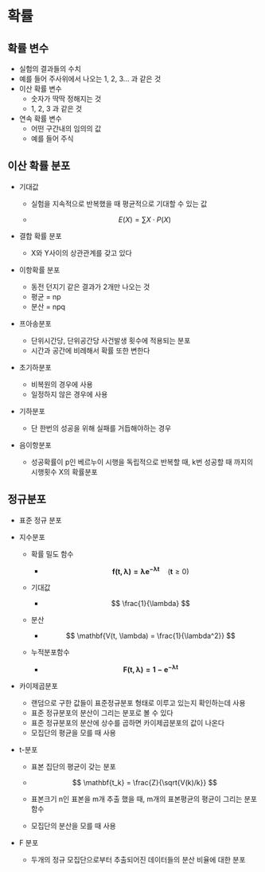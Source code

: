 # 확률



## 확률 변수

- 실험의 결과들의 수치
- 예를 들어 주사위에서 나오는 1, 2, 3... 과 같은 것
- 이산 확률 변수
  - 숫자가 딱딱 정해지는 것
  - 1, 2, 3 과 같은 것
- 연속 확률 변수
  - 어떤 구간내의 임의의 값
  - 예를 들어 주식



## 이산 확률 분포

- 기대값

  - 실험을 지속적으로 반복했을 때 평균적으로 기대할 수 있는 값

  - $$
    E(X) = \sum{X}\cdot{}P(X)
    $$

- 결합 확률 분포

  - X와 Y사이의 상관관계를 갖고 있다

- 이항확률 분포

  - 동전 던지기 같은 결과가 2개만 나오는 것
  - 평균 = np
  - 분산 = npq

- 프아송분포

  - 단위시간당, 단위공간당 사건발생 횟수에 적용되는 분포
  - 시간과 공간에 비례해서 확률 또한 변한다

- 초기하분포
  - 비복원의 경우에 사용
  - 일정하지 않은 경우에 사용
- 기하분포
  - 단 한번의 성공을 위해 실패를 거듭해야하는 경우
- 음이항분포
  - 성공확률이 p인 베르누이 시행을 독립적으로 반복할 때, k번 성공할 때 까지의 시행횟수 X의 확률분포



## 정규분포

- 표준 정규 분포

- 지수분포

  - 확률 밀도 함수

    - $$
      \mathbf{f(t, \lambda) = \lambda e^{-\lambda t}} \quad (\mathbf{t}\ge 0)
      $$

  - 기대값

    - $$
      \frac{1}{\lambda}
      $$

  - 분산

    - $$
      \mathbf{V(t, \lambda) = \frac{1}{\lambda^2}}
      $$

  - 누적분포함수

    - $$
      \mathbf{F(t, \lambda) = 1- e^{-\lambda t}}
      $$

- 카이제곱분포

  - 랜덤으로 구한 값들이 표준정규분포 형태로 이루고 있는지 확인하는데 사용
  - 표준 정규분포의 분산이 그리는 분포로 볼 수 있다
  - 표준 정규분포의 분산에 상수를 곱하면 카이제곱분포의 값이 나온다
  - 모집단의 평균을 모를 때 사용

- t-분포

  - 표본 집단의 평균이 갖는 분포

  - $$
    \mathbf{t_k} = \frac{Z}{\sqrt{V(k)/k}}
    $$

  - 표본크기 n인 표본을 m개 추출 했을  때, m개의 표본평균의 평균이 그리는 분포함수

  - 모집단의 분산을 모를 때 사용

- F 분포
  - 두개의 정규 모집단으로부터 추출되어진 데이터들의 분산 비율에 대한 분포

